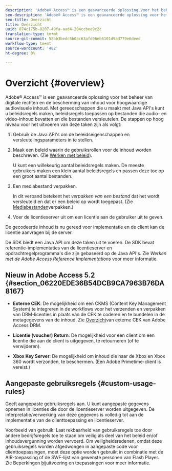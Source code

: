 ```yaml
---
description: 'Adobe® Access™ is een geavanceerde oplossing voor het beheer van digitale rechten en de bescherming van inhoud voor hoogwaardige audiovisuele inhoud. Met gereedschappen die u maakt met Java API''s kunt u beleidsregels maken, beleidsregels toepassen op bestanden die audio- en video-inhoud bevatten en die bestanden versleutelen. De stappen op hoog niveau voor het uitvoeren van deze taken zijn als volgt '
seo-description: 'Adobe® Access™ is een geavanceerde oplossing voor het beheer van digitale rechten en de bescherming van inhoud voor hoogwaardige audiovisuele inhoud. Met gereedschappen die u maakt met Java API''s kunt u beleidsregels maken, beleidsregels toepassen op bestanden die audio- en video-inhoud bevatten en die bestanden versleutelen. De stappen op hoog niveau voor het uitvoeren van deze taken zijn als volgt '
seo-title: Overzicht
title: Overzicht
uuid: 874c175b-8207-49fa-aad4-204ccbee9c2c
translation-type: tm+mt
source-git-commit: 58bb3bedc5b0ac63afd96eb6101d9ad779e6deed
workflow-type: tm+mt
source-wordcount: '482'
ht-degree: 0%

---
```



# Overzicht {#overview}

Adobe® Access™ is een geavanceerde oplossing voor het beheer van digitale rechten en de bescherming van inhoud voor hoogwaardige audiovisuele inhoud. Met gereedschappen die u maakt met Java API&#39;s kunt u beleidsregels maken, beleidsregels toepassen op bestanden die audio- en video-inhoud bevatten en die bestanden versleutelen. De stappen op hoog niveau voor het uitvoeren van deze taken zijn als volgt:

1. Gebruik de Java API&#39;s om de beleidseigenschappen en versleutelingsparameters in te stellen.
1. Maak een beleid waarin de gebruiksrollen voor de inhoud worden beschreven. (Zie [Werken met beleid](../../aaxs-protecting-content/content-working-with-policies/content-working-with-policies-overview.md)).

   U kunt een willekeurig aantal beleidsregels maken. De meeste gebruikers maken een klein aantal beleidsregels en passen deze toe op een groot aantal bestanden.

1. Een mediabestand verpakken.

   In dit verband betekent het *verpakken van een bestand* dat het wordt versleuteld en dat er een beleid op wordt toegepast. (Zie [Mediabestanden](../../aaxs-protecting-content/content-packaging-media-files/content-packaging-media-files-overview.md)verpakken.)

1. Voer de licentieserver uit om een licentie aan de gebruiker uit te geven.

De gecodeerde inhoud is nu gereed voor implementatie en de client kan de licentie aanvragen bij de server.

De SDK biedt een Java API om deze taken uit te voeren. De SDK bevat referentie-implementaties van de licentieserver en opdrachtregelprogramma&#39;s die zijn gebaseerd op de Java API&#39;s. Zie *Werken met de Adobe Access Reference Implementations* voor meer informatie.

## Nieuw in Adobe Access 5.2 {#section_06220EDE36B54DCB9CA7963B76DA8167}

* **Externe CEK**: De mogelijkheid om een CKMS (Content Key Management System) te integreren in de workflows voor het verzenden en verpakken van DRM-licenties in plaats van de CEK te coderen en te bundelen in de metagegevens van de inhoud. Zie [Overzicht](../../aaxs-drm-xkey-mgmt/aaxs-drm-using-external-cek-overview.md)van externe CEK van Adobe Access DRM.

* **Licentie (voucher) Return**: De mogelijkheid voor een client om een licentie die aan de client is uitgegeven, te retourneren (of te verwijderen).
* **Xbox Key Server**: De mogelijkheid om inhoud die naar de Xbox en Xbox 360 wordt verzonden, te beschermen. (Een Adobe Primetime-client is vereist.)

## Aangepaste gebruiksregels {#custom-usage-rules}

Geeft aangepaste gebruiksregels aan. U kunt aangepaste gegevens opnemen in licenties die door de licentieserver worden uitgegeven. De interpretatie/verwerking van deze gegevens is volledig tot aan de implementatie van de clienttoepassing en licentieserver.

Voorbeeld van gebruik: Laat rekbaarheid van gebruiksregels toe door andere bedrijfsregels toe te staan om veilig als deel van het beleid en/of inhoudsvergunning worden vervoerd. Om veiligheidsredenen, omdat deze gebruiksregels worden afgedwongen in aangepaste code voor clienttoepassingen, moet deze optie worden gebruikt in combinatie met de AIR-toepassing of de SWF-lijst van gewenste personen van Flash Player. Zie Beperkingen [bij](../../aaxs-protecting-content/content-introduction/content-usage-rules/content-runtime-application-restrictions/content-allowlist-air.md)uitvoering en toepassingen voor meer informatie.
